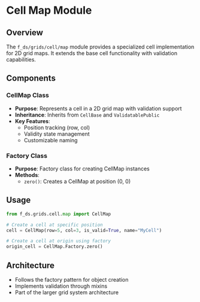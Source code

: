 # Cell Map Module

## Overview
The `f_ds/grids/cell/map` module provides a specialized cell implementation for 2D grid maps. It extends the base cell functionality with validation capabilities.

## Components

### CellMap Class
- **Purpose**: Represents a cell in a 2D grid map with validation support
- **Inheritance**: Inherits from `CellBase` and `ValidatablePublic`
- **Key Features**:
  - Position tracking (row, col)
  - Validity state management
  - Customizable naming

### Factory Class
- **Purpose**: Factory class for creating CellMap instances
- **Methods**:
  - `zero()`: Creates a CellMap at position (0, 0)

## Usage

```python
from f_ds.grids.cell.map import CellMap

# Create a cell at specific position
cell = CellMap(row=5, col=3, is_valid=True, name="MyCell")

# Create a cell at origin using factory
origin_cell = CellMap.Factory.zero()
```

## Architecture
- Follows the factory pattern for object creation
- Implements validation through mixins
- Part of the larger grid system architecture
